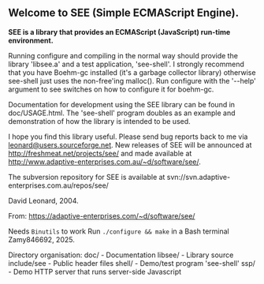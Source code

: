 
## Welcome to SEE (Simple ECMAScript Engine).

**SEE is a library that provides an ECMAScript (JavaScript) run-time
environment.**

Running configure and compiling in the normal way should provide
the library 'libsee.a' and a test application, 'see-shell'.  I
strongly recommend that you have Boehm-gc installed (it's a garbage
collector library) otherwise see-shell just uses the non-free'ing
malloc().  Run configure with the '--help' argument to see switches
on how to configure it for boehm-gc.

Documentation for development using the SEE library can be found in
doc/USAGE.html.  The 'see-shell' program doubles as an example and
demonstration of how the library is intended to be used.

I hope you find this library useful. Please send bug reports back to me
via <leonard@users.sourceforge.net>. New releases of SEE will be announced
at <http://freshmeat.net/projects/see/> and made available at
<http://www.adaptive-enterprises.com.au/~d/software/see/>.

The subversion repository for SEE is available at 
svn://svn.adaptive-enterprises.com.au/repos/see/

David Leonard, 2004.

From: https://adaptive-enterprises.com/~d/software/see/

Needs `Binutils` to work
Run `./configure && make` in a Bash terminal
Zamy846692, 2025.

Directory organisation:
  doc/		- Documentation
  libsee/	- Library source
  include/see	- Public header files
  shell/	- Demo/test program 'see-shell'
  ssp/          - Demo HTTP server that runs server-side Javascript


